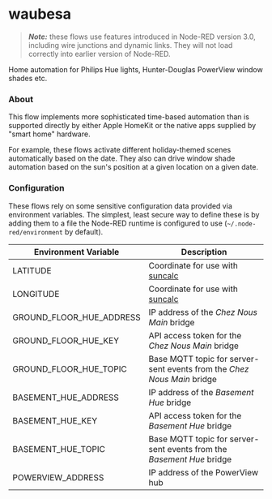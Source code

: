 waubesa
=======

> _**Note:**_ these flows use features introduced in Node-RED version 3.0, including wire junctions and dynamic links. They will not load correctly into earlier version of Node-RED.

Home automation for Philips Hue lights, Hunter-Douglas PowerView window shades etc.

### About

This flow implements more sophisticated time-based automation than is supported directly by either Apple HomeKit or the native apps supplied by "smart home" hardware.

For example, these flows activate different holiday-themed scenes automatically based on the date. They also can drive window shade automation based on the sun's position at a given location on a given date.

### Configuration

These flows rely on some sensitive configuration data provided via environment variables. The simplest, least secure way to define these is by adding them to a file the Node-RED runtime is configured to use (`~/.node-red/environment` by default).

| Environment Variable     | Description                                                             |
|--------------------------|-------------------------------------------------------------------------|
| LATITUDE                 | Coordinate for use with [suncalc](https://github.com/mourner/suncalc)   |
| LONGITUDE                | Coordinate for use with [suncalc](https://github.com/mourner/suncalc)   |
| GROUND_FLOOR_HUE_ADDRESS | IP address of the _Chez Nous Main_ bridge                               |
| GROUND_FLOOR_HUE_KEY     | API access token for the _Chez Nous Main_ bridge                        |
| GROUND_FLOOR_HUE_TOPIC   | Base MQTT topic for server-sent events from the _Chez Nous Main_ bridge |
| BASEMENT_HUE_ADDRESS     | IP address of the _Basement Hue_ bridge                                 |
| BASEMENT_HUE_KEY         | API access token for the _Basement Hue_ bridge                          |
| BASEMENT_HUE_TOPIC       | Base MQTT topic for server-sent events from the _Basement Hue_ bridge   |
| POWERVIEW_ADDRESS        | IP address of the PowerView hub                                         |
